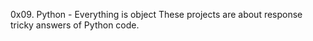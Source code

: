 0x09. Python - Everything is object
These projects are about response tricky answers of Python code.
